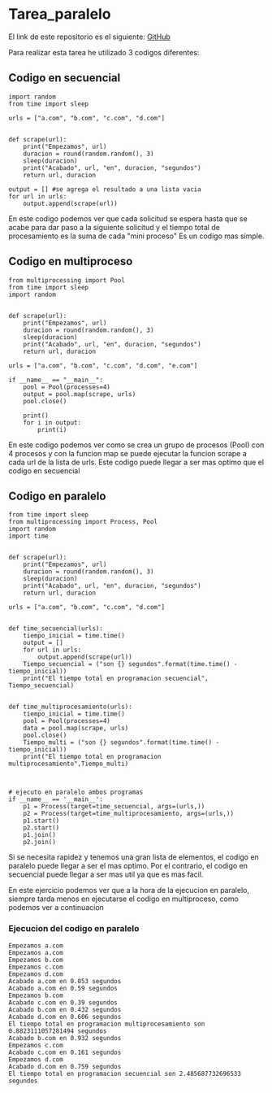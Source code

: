 # Tarea_paralelo

El link de este repositorio es el siguiente: [GitHub](https://github.com/joseluis031/Tarea_paralelo.git)

Para realizar esta tarea he utilizado 3 codigos diferentes:
## Codigo en secuencial

```
import random
from time import sleep

urls = ["a.com", "b.com", "c.com", "d.com"]


def scrape(url): 
    print("Empezamos", url)
    duracion = round(random.random(), 3)
    sleep(duracion)
    print("Acabado", url, "en", duracion, "segundos")
    return url, duracion

output = [] #se agrega el resultado a una lista vacia
for url in urls:
    output.append(scrape(url))
```

En este codigo podemos ver que cada solicitud se espera hasta que se acabe
para dar paso a la siguiente solicitud y el tiempo total de procesamiento
es la suma de cada "mini proceso"
Es un codigo mas simple.

## Codigo en multiproceso

```
from multiprocessing import Pool
from time import sleep
import random


def scrape(url):
    print("Empezamos", url)
    duracion = round(random.random(), 3)
    sleep(duracion)
    print("Acabado", url, "en", duracion, "segundos")
    return url, duracion

urls = ["a.com", "b.com", "c.com", "d.com", "e.com"]

if __name__ == "__main__":
    pool = Pool(processes=4)
    output = pool.map(scrape, urls)
    pool.close()
    
    print()
    for i in output:
        print(i)
```

En este codigo podemos ver como se crea un grupo de procesos (Pool) con 4 procesos 
y con la funcion map se puede ejecutar la funcion scrape a cada url de la lista de urls.
Este codigo puede llegar a ser mas optimo que el codigo en secuencial

## Codigo en paralelo 

```
from time import sleep
from multiprocessing import Process, Pool
import random
import time


def scrape(url):
    print("Empezamos", url)
    duracion = round(random.random(), 3)
    sleep(duracion)
    print("Acabado", url, "en", duracion, "segundos")
    return url, duracion

urls = ["a.com", "b.com", "c.com", "d.com"]


def time_secuencial(urls):
    tiempo_inicial = time.time()
    output = []
    for url in urls:
        output.append(scrape(url))
    Tiempo_secuencial = ("son {} segundos".format(time.time() - tiempo_inicial))
    print("El tiempo total en programacion secuencial", Tiempo_secuencial)


def time_multiprocesamiento(urls):
    tiempo_inicial = time.time()
    pool = Pool(processes=4)
    data = pool.map(scrape, urls)
    pool.close()
    Tiempo_multi = ("son {} segundos".format(time.time() - tiempo_inicial))
    print("El tiempo total en programacion multiprocesamiento",Tiempo_multi)



# ejecuto en paralelo ambos programas
if __name__ == '__main__':
    p1 = Process(target=time_secuencial, args=(urls,))
    p2 = Process(target=time_multiprocesamiento, args=(urls,))
    p1.start()
    p2.start()
    p1.join()
    p2.join()
```

Si se necesita rapidez y tenemos una gran lista de elementos, el codigo en paralelo
puede llegar a ser el mas optimo. Por el contrario, el codigo en secuencial puede 
llegar a ser mas util ya que es mas facil.

En este ejercicio podemos ver que a la hora de la ejecucion en paralelo, siempre tarda 
menos en ejecutarse el codigo en multiproceso, como podemos ver a continuacion
### Ejecucion del codigo en paralelo

```
Empezamos a.com
Empezamos a.com
Empezamos b.com
Empezamos c.com
Empezamos d.com
Acabado a.com en 0.053 segundos
Acabado a.com en 0.59 segundos
Empezamos b.com
Acabado c.com en 0.39 segundos
Acabado b.com en 0.432 segundos
Acabado d.com en 0.606 segundos
El tiempo total en programacion multiprocesamiento son 0.8823111057281494 segundos
Acabado b.com en 0.932 segundos
Empezamos c.com
Acabado c.com en 0.161 segundos
Empezamos d.com
Acabado d.com en 0.759 segundos
El tiempo total en programacion secuencial son 2.485687732696533 segundos
```
